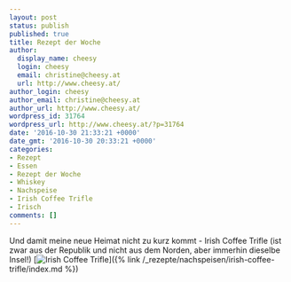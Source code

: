 ```yaml
---
layout: post
status: publish
published: true
title: Rezept der Woche
author:
  display_name: cheesy
  login: cheesy
  email: christine@cheesy.at
  url: http://www.cheesy.at/
author_login: cheesy
author_email: christine@cheesy.at
author_url: http://www.cheesy.at/
wordpress_id: 31764
wordpress_url: http://www.cheesy.at/?p=31764
date: '2016-10-30 21:33:21 +0000'
date_gmt: '2016-10-30 20:33:21 +0000'
categories:
- Rezept
- Essen
- Rezept der Woche
- Whiskey
- Nachspeise
- Irish Coffee Trifle
- Irisch
comments: []
---
```

Und damit meine neue Heimat nicht zu kurz kommt - Irish Coffee Trifle (ist zwar aus der Republik und nicht aus dem Norden, aber immerhin dieselbe Insel!)
[![Irish Coffee Trifle](http://www.cheesy.at/wp-content/uploads/Irish-Coffee-Trifle.jpg)]({% link /_rezepte/nachspeisen/irish-coffee-trifle/index.md %})
